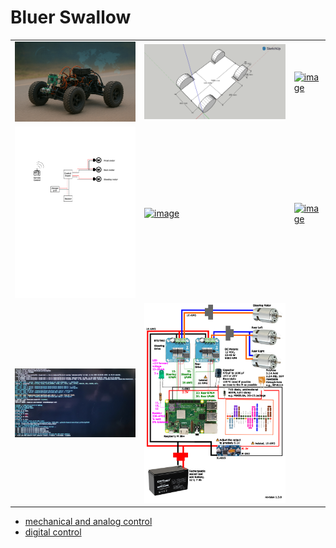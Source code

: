 # Bluer Swallow

|   |   |   |
| --- | --- | --- |
| [![image](https://github.com/kamangir/assets/blob/main/bluer-ugv/bluer-light.png?raw=true)](https://github.com/kamangir/assets/blob/main/bluer-ugv/bluer-light.png?raw=true) | [![image](../../diagrams/bluer-swallow/3d-design.png)](../../diagrams/bluer-swallow/3d-design.stl) | [![image](https://github.com/kamangir/assets2/blob/main/bluer-swallow/20250605_180136.jpg?raw=true)](https://github.com/kamangir/assets2/blob/main/bluer-swallow/20250605_180136.jpg?raw=true) |
| [![image](../../diagrams/bluer-swallow/analog.png)](../../diagrams/bluer-swallow/analog.svg) | [![image](https://github.com/kamangir/assets2/blob/main/bluer-swallow/20250608_144453.jpg?raw=true)](https://github.com/kamangir/assets2/blob/main/bluer-swallow/20250608_144453.jpg?raw=true) | [![image](https://github.com/kamangir/assets2/blob/main/bluer-swallow/20250609_164433.jpg?raw=true)](https://github.com/kamangir/assets2/blob/main/bluer-swallow/20250609_164433.jpg?raw=true) |
| [![image](https://github.com/kamangir/assets2/blob/main/bluer-swallow/20250611_100917.jpg?raw=true)](https://github.com/kamangir/assets2/blob/main/bluer-swallow/20250611_100917.jpg?raw=true) | [![image](../../diagrams/bluer-swallow/digital.png)](../../diagrams/bluer-swallow/digital.svg) |  |

- [mechanical and analog control](./bluer-swallow-analog.md)
- [digital control](./bluer-swallow-digital.md)
